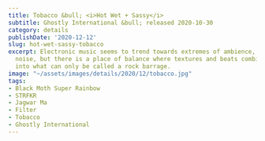 ```yaml
---
title: Tobacco &bull; <i>Hot Wet + Sassy</i>
subtitle: Ghostly International &bull; released 2020-10-30
category: details
publishDate: '2020-12-12'
slug: hot-wet-sassy-tobacco
excerpt: Electronic music seems to trend towards extremes of ambience, rhythm, or
  noise, but there is a place of balance where textures and beats combine aggressively
  into what can only be called a rock barrage.
image: "~/assets/images/details/2020/12/tobacco.jpg"
tags:
- Black Moth Super Rainbow
- STRFKR
- Jagwar Ma
- Filter
- Tobacco
- Ghostly International
---
```


